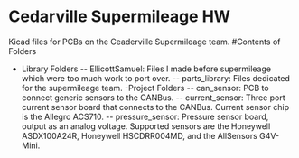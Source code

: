 # Cedarville Supermileage HW
Kicad files for PCBs on the Ceaderville Supermileage team. 
#Contents of Folders
- Library Folders
	-- EllicottSamuel: Files I made before supermileage which were too much work to port over.
	-- parts_library: Files dedicated for the supermileage team.
-Project Folders
	-- can_sensor: PCB to connect generic sensors to the CANBus.
	-- current_sensor: Three port current sensor board that connects to the CANBus. 
		Current sensor chip is the Allegro ACS710.
	-- pressure_sensor: Pressure sensor board, output as an analog voltage. 
		Supported sensors are the Honeywell ASDX100A24R, Honeywell HSCDRR004MD, and the
		AllSensors G4V-Mini.
